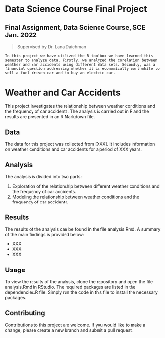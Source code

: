 # Data Science Course Final Project
## Final Assignment, Data Science Course, SCE Jan. 2022

> Supervised by Dr. Lana Daichman
```
In this project we have utilized the R toolbox we have learned this semester to analyze data. Firstly, we analyzed the corelation between weather and car accidents using different data sets. Secondly, was a financial question addressing whether it is economically worthwhile to sell a fuel driven car and to buy an electric car.
```

# Weather and Car Accidents
This project investigates the relationship between weather conditions and the frequency of car accidents. The analysis is carried out in R and the results are presented in an R Markdown file.

## Data
The data for this project was collected from [XXX]. It includes information on weather conditions and car accidents for a period of XXX years.

## Analysis
The analysis is divided into two parts:

1. Exploration of the relationship between different weather conditions and the frequency of car accidents.
1. Modeling the relationship between weather conditions and the frequency of car accidents.

## Results
The results of the analysis can be found in the file analysis.Rmd. A summary of the main findings is provided below:

- XXX
- XXX
- XXX

## Usage
To view the results of the analysis, clone the repository and open the file analysis.Rmd in RStudio. The required packages are listed in the dependencies.R file. Simply run the code in this file to install the necessary packages.

## Contributing
Contributions to this project are welcome. If you would like to make a change, please create a new branch and submit a pull request.

